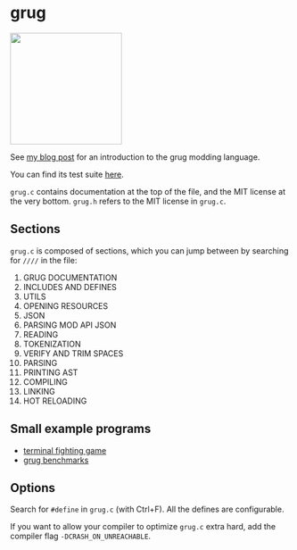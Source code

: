# grug

<img src="https://github.com/user-attachments/assets/030798b8-88bb-4c45-ba42-b79bb1b1e12c" width=200 />

See [my blog post](https://mynameistrez.github.io/2024/02/29/creating-the-perfect-modding-language.html) for an introduction to the grug modding language.

You can find its test suite [here](https://github.com/MyNameIsTrez/grug-tests).

`grug.c` contains documentation at the top of the file, and the MIT license at the very bottom. `grug.h` refers to the MIT license in `grug.c`.

## Sections

`grug.c` is composed of sections, which you can jump between by searching for `////` in the file:

1. GRUG DOCUMENTATION
2. INCLUDES AND DEFINES
3. UTILS
4. OPENING RESOURCES
5. JSON
6. PARSING MOD API JSON
7. READING
8. TOKENIZATION
9. VERIFY AND TRIM SPACES
10. PARSING
11. PRINTING AST
12. COMPILING
13. LINKING
14. HOT RELOADING

## Small example programs

- [terminal fighting game](https://github.com/MyNameIsTrez/grug-terminal-fighting-game)
- [grug benchmarks](https://github.com/MyNameIsTrez/grug-benchmarks)

## Options

Search for `#define` in `grug.c` (with Ctrl+F). All the defines are configurable.

If you want to allow your compiler to optimize `grug.c` extra hard, add the compiler flag `-DCRASH_ON_UNREACHABLE`.
